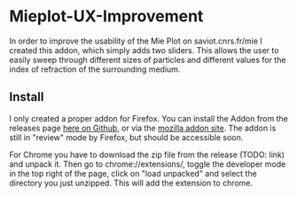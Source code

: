 # Mieplot-UX-Improvement

In order to improve the usability of the Mie Plot on saviot.cnrs.fr/mie I created this addon, which simply adds two sliders. This allows the user to easily sweep through different sizes of particles and different values for the index of refraction of the surrounding medium.

## Install

I only created a proper addon for Firefox. You can install the Addon from the releases page [here on Github](https://github.com/JulianKauth/Mieplot-UX-Improvement/releases/tag/v1.2), or via the [mozilla addon site](https://addons.mozilla.org/de/firefox/addon/better-ux-for-saviot-cnrs-fr/). The addon is still in "review" mode by Firefox, but should be accessible soon.

For Chrome you have to download the zip file from the release (TODO: link) and unpack it. Then go to chrome://extensions/, toggle the developer mode in the top right of the page, click on "load unpacked" and select the directory you just unzipped. This will add the extension to chrome. 
